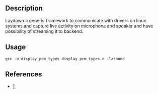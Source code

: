 
## Description
Laydown a generic framework to communicate with drivers on linux systems and capture live activity on microphone and speaker and have possibility of streaming it to backend.

## Usage
```
gcc -o display_pcm_types display_pcm_types.c -lasound
```

## References
* [1](https://www.linuxjournal.com/article/6735)
